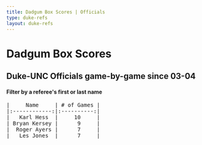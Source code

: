 ```yaml
---
title: Dadgum Box Scores | Officials
type: duke-refs
layout: duke-refs
---
```


# Dadgum Box Scores 

## Duke-UNC Officials game-by-game since 03-04

#### Filter by a referee's first or last name

<pre class="huffman stilwata">
|     Name     | # of Games |
|:------------:|:----------:|
|   Karl Hess  |     10     |
| Bryan Kersey |      9     |
|  Roger Ayers |      7     |
|   Les Jones  |      7     |
</pre>





